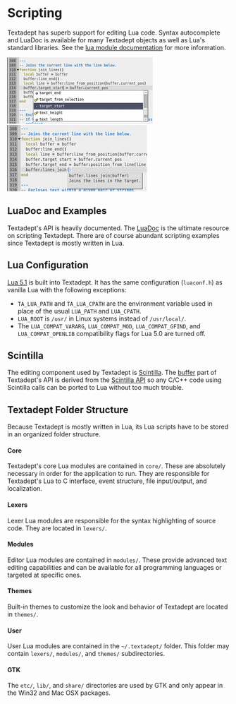 # Scripting

Textadept has superb support for editing Lua code. Syntax autocomplete and
LuaDoc is available for many Textadept objects as well as Lua's standard
libraries. See the [lua module documentation](../modules/_m.lua.commands.html)
for more information.

![Adeptsense ta](images/adeptsense_ta.png)
&nbsp;&nbsp;&nbsp;&nbsp;
![Adeptsense tadoc](images/adeptsense_tadoc.png)

## LuaDoc and Examples

Textadept's API is heavily documented. The [LuaDoc](../index.html) is the
ultimate resource on scripting Textadept. There are of course abundant scripting
examples since Textadept is mostly written in Lua.

## Lua Configuration

[Lua 5.1](http://www.lua.org/manual/5.1/) is built into Textadept. It has the
same configuration (`luaconf.h`) as vanilla Lua with the following exceptions:

* `TA_LUA_PATH` and `TA_LUA_CPATH` are the environment variable used in place of
  the usual `LUA_PATH` and `LUA_CPATH`.
* `LUA_ROOT` is `/usr/` in Linux systems instead of `/usr/local/`.
* The `LUA_COMPAT_VARARG`, `LUA_COMPAT_MOD`, `LUA_COMPAT_GFIND`, and
  `LUA_COMPAT_OPENLIB` compatibility flags for Lua 5.0 are turned off.

## Scintilla

The editing component used by Textadept is [Scintilla](http://scintilla.org).
The [buffer](../modules/buffer.html) part of Textadept's API is derived from the
[Scintilla API](http://scintilla.org/ScintillaDoc.html) so any C/C++ code using
Scintilla calls can be ported to Lua without too much trouble.

## Textadept Folder Structure

Because Textadept is mostly written in Lua, its Lua scripts have to be stored in
an organized folder structure.

#### Core

Textadept's core Lua modules are contained in `core/`. These are absolutely
necessary in order for the application to run. They are responsible for
Textadept's Lua to C interface, event structure, file input/output, and
localization.

#### Lexers

Lexer Lua modules are responsible for the syntax highlighting of source code.
They are located in `lexers/`.

#### Modules

Editor Lua modules are contained in `modules/`. These provide advanced text
editing capabilities and can be available for all programming languages or
targeted at specific ones.

#### Themes

Built-in themes to customize the look and behavior of Textadept are located in
`themes/`.

#### User

User Lua modules are contained in the `~/.textadept/` folder. This folder may
contain `lexers/`, `modules/`, and `themes/` subdirectories.

#### GTK

The `etc/`, `lib/`, and `share/` directories are used by GTK and only appear in
the Win32 and Mac OSX packages.
